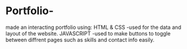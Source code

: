 # Portfolio-
made an interacting portfolio using:
HTML & CSS
-used for the data and layout of the website.
JAVASCRIPT
-used to make buttons to toggle between diffrent pages such as skills and contact info  easily.
